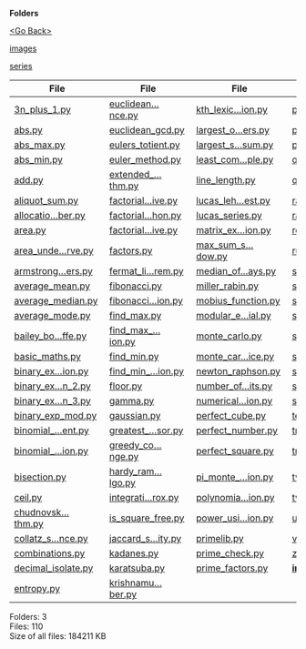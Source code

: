**Folders**

[&lt;Go Back&gt;](../right.html)

[images](images/right.html)

[series](series/right.html)

<table><thead><tr class="header"><th><strong>File</strong></th><th><strong>File</strong></th><th><strong>File</strong></th><th><strong>File</strong></th></tr></thead><tbody><tr class="odd"><td><a href="3n_plus_1.py">3n_plus_1.py</a> </td><td><a href="euclidean_distance.py">euclidean…nce.py</a> </td><td><a href="kth_lexicographic_permutation.py">kth_lexic…ion.py</a> </td><td><a href="prime_numbers.py">prime_numbers.py</a> </td></tr><tr class="even"><td><a href="abs.py">abs.py</a> </td><td><a href="euclidean_gcd.py">euclidean_gcd.py</a> </td><td><a href="largest_of_very_large_numbers.py">largest_o…ers.py</a> </td><td><a href="prime_sieve_eratosthenes.py">prime_sie…nes.py</a> </td></tr><tr class="odd"><td><a href="abs_max.py">abs_max.py</a> </td><td><a href="eulers_totient.py">eulers_totient.py</a> </td><td><a href="largest_subarray_sum.py">largest_s…sum.py</a> </td><td><a href="pythagoras.py">pythagoras.py</a> </td></tr><tr class="even"><td><a href="abs_min.py">abs_min.py</a> </td><td><a href="euler_method.py">euler_method.py</a> </td><td><a href="least_common_multiple.py">least_com…ple.py</a> </td><td><a href="qr_decomposition.py">qr_decomp…ion.py</a> </td></tr><tr class="odd"><td><a href="add.py">add.py</a> </td><td><a href="extended_euclidean_algorithm.py">extended_…thm.py</a> </td><td><a href="line_length.py">line_length.py</a> </td><td><a href="quadratic_equations_complex_numbers.py">quadratic…ers.py</a> </td></tr><tr class="even"><td><a href="aliquot_sum.py">aliquot_sum.py</a> </td><td><a href="factorial_iterative.py">factorial…ive.py</a> </td><td><a href="lucas_lehmer_primality_test.py">lucas_leh…est.py</a> </td><td><a href="radians.py">radians.py</a> </td></tr><tr class="odd"><td><a href="allocation_number.py">allocatio…ber.py</a> </td><td><a href="factorial_python.py">factorial…hon.py</a> </td><td><a href="lucas_series.py">lucas_series.py</a> </td><td><a href="radix2_fft.py">radix2_fft.py</a> </td></tr><tr class="even"><td><a href="area.py">area.py</a> </td><td><a href="factorial_recursive.py">factorial…ive.py</a> </td><td><a href="matrix_exponentiation.py">matrix_ex…ion.py</a> </td><td><a href="relu.py">relu.py</a> </td></tr><tr class="odd"><td><a href="area_under_curve.py">area_unde…rve.py</a> </td><td><a href="factors.py">factors.py</a> </td><td><a href="max_sum_sliding_window.py">max_sum_s…dow.py</a> </td><td><a href="runge_kutta.py">runge_kutta.py</a> </td></tr><tr class="even"><td><a href="armstrong_numbers.py">armstrong…ers.py</a> </td><td><a href="fermat_little_theorem.py">fermat_li…rem.py</a> </td><td><a href="median_of_two_arrays.py">median_of…ays.py</a> </td><td><a href="segmented_sieve.py">segmented_sieve.py</a> </td></tr><tr class="odd"><td><a href="average_mean.py">average_mean.py</a> </td><td><a href="fibonacci.py">fibonacci.py</a> </td><td><a href="miller_rabin.py">miller_rabin.py</a> </td><td><a href="sieve_of_eratosthenes.py">sieve_of_…nes.py</a> </td></tr><tr class="even"><td><a href="average_median.py">average_median.py</a> </td><td><a href="fibonacci_sequence_recursion.py">fibonacci…ion.py</a> </td><td><a href="mobius_function.py">mobius_function.py</a> </td><td><a href="sigmoid.py">sigmoid.py</a> </td></tr><tr class="odd"><td><a href="average_mode.py">average_mode.py</a> </td><td><a href="find_max.py">find_max.py</a> </td><td><a href="modular_exponential.py">modular_e…ial.py</a> </td><td><a href="simpson_rule.py">simpson_rule.py</a> </td></tr><tr class="even"><td><a href="bailey_borwein_plouffe.py">bailey_bo…ffe.py</a> </td><td><a href="find_max_recursion.py">find_max_…ion.py</a> </td><td><a href="monte_carlo.py">monte_carlo.py</a> </td><td><a href="softmax.py">softmax.py</a> </td></tr><tr class="odd"><td><a href="basic_maths.py">basic_maths.py</a> </td><td><a href="find_min.py">find_min.py</a> </td><td><a href="monte_carlo_dice.py">monte_car…ice.py</a> </td><td><a href="square_root.py">square_root.py</a> </td></tr><tr class="even"><td><a href="binary_exponentiation.py">binary_ex…ion.py</a> </td><td><a href="find_min_recursion.py">find_min_…ion.py</a> </td><td><a href="newton_raphson.py">newton_raphson.py</a> </td><td><a href="sum_of_arithmetic_series.py">sum_of_ar…ies.py</a> </td></tr><tr class="odd"><td><a href="binary_exponentiation_2.py">binary_ex…n_2.py</a> </td><td><a href="floor.py">floor.py</a> </td><td><a href="number_of_digits.py">number_of…its.py</a> </td><td><a href="sum_of_digits.py">sum_of_digits.py</a> </td></tr><tr class="even"><td><a href="binary_exponentiation_3.py">binary_ex…n_3.py</a> </td><td><a href="gamma.py">gamma.py</a> </td><td><a href="numerical_integration.py">numerical…ion.py</a> </td><td><a href="sum_of_geometric_progression.py">sum_of_ge…ion.py</a> </td></tr><tr class="odd"><td><a href="binary_exp_mod.py">binary_exp_mod.py</a> </td><td><a href="gaussian.py">gaussian.py</a> </td><td><a href="perfect_cube.py">perfect_cube.py</a> </td><td><a href="test_prime_check.py">test_prim…eck.py</a> </td></tr><tr class="even"><td><a href="binomial_coefficient.py">binomial_…ent.py</a> </td><td><a href="greatest_common_divisor.py">greatest_…sor.py</a> </td><td><a href="perfect_number.py">perfect_number.py</a> </td><td><a href="trapezoidal_rule.py">trapezoid…ule.py</a> </td></tr><tr class="odd"><td><a href="binomial_distribution.py">binomial_…ion.py</a> </td><td><a href="greedy_coin_change.py">greedy_co…nge.py</a> </td><td><a href="perfect_square.py">perfect_square.py</a> </td><td><a href="triplet_sum.py">triplet_sum.py</a> </td></tr><tr class="even"><td><a href="bisection.py">bisection.py</a> </td><td><a href="hardy_ramanujanalgo.py">hardy_ram…lgo.py</a> </td><td><a href="pi_monte_carlo_estimation.py">pi_monte_…ion.py</a> </td><td><a href="two_pointer.py">two_pointer.py</a> </td></tr><tr class="odd"><td><a href="ceil.py">ceil.py</a> </td><td><a href="integration_by_simpson_approx.py">integrati…rox.py</a> </td><td><a href="polynomial_evaluation.py">polynomia…ion.py</a> </td><td><a href="two_sum.py">two_sum.py</a> </td></tr><tr class="even"><td><a href="chudnovsky_algorithm.py">chudnovsk…thm.py</a> </td><td><a href="is_square_free.py">is_square_free.py</a> </td><td><a href="power_using_recursion.py">power_usi…ion.py</a> </td><td><a href="ugly_numbers.py">ugly_numbers.py</a> </td></tr><tr class="odd"><td><a href="collatz_sequence.py">collatz_s…nce.py</a> </td><td><a href="jaccard_similarity.py">jaccard_s…ity.py</a> </td><td><a href="primelib.py">primelib.py</a> </td><td><a href="volume.py">volume.py</a> </td></tr><tr class="even"><td><a href="combinations.py">combinations.py</a> </td><td><a href="kadanes.py">kadanes.py</a> </td><td><a href="prime_check.py">prime_check.py</a> </td><td><a href="zellers_congruence.py">zellers_c…nce.py</a> </td></tr><tr class="odd"><td><a href="decimal_isolate.py">decimal_isolate.py</a> </td><td><a href="karatsuba.py">karatsuba.py</a> </td><td><a href="prime_factors.py">prime_factors.py</a> </td><td><a href="__init__.py"><strong>init</strong>.py</a> </td></tr><tr class="even"><td><a href="entropy.py">entropy.py</a> </td><td><a href="krishnamurthy_number.py">krishnamu…ber.py</a> </td><td></td><td></td></tr></tbody></table>

Folders: 3  
Files: 110  
Size of all files: 184211 KB
